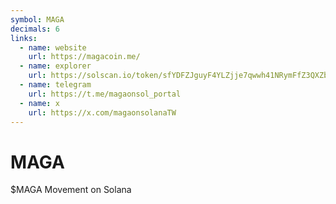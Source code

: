 ```yaml
---
symbol: MAGA
decimals: 6
links:
  - name: website
    url: https://magacoin.me/
  - name: explorer
    url: https://solscan.io/token/sfYDFZJguyF4YLZjje7qwwh41NRymFfZ3QXZbVm7Eyg
  - name: telegram
    url: https://t.me/magaonsol_portal
  - name: x
    url: https://x.com/magaonsolanaTW
---
```


# MAGA

$MAGA Movement on Solana
